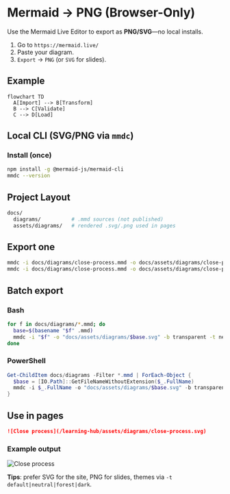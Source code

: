 # Mermaid → PNG (Browser-Only)

Use the Mermaid Live Editor to export as **PNG/SVG**—no local installs.

1. Go to `https://mermaid.live/`
2. Paste your diagram.
3. `Export` → `PNG` (or `SVG` for slides).

## Example
```mermaid
flowchart TD
  A[Import] --> B[Transform]
  B --> C[Validate]
  C --> D[Load]
```

## Local CLI (SVG/PNG via `mmdc`)

### Install (once)
```bash
npm install -g @mermaid-js/mermaid-cli
mmdc --version
```

## Project Layout

```bash
docs/
  diagrams/          # .mmd sources (not published)
  assets/diagrams/   # rendered .svg/.png used in pages
```

## Export one

```bash
mmdc -i docs/diagrams/close-process.mmd -o docs/assets/diagrams/close-process.svg -b transparent -t neutral
mmdc -i docs/diagrams/close-process.mmd -o docs/assets/diagrams/close-process.png -s 2
```

## Batch export

### Bash

```bash
for f in docs/diagrams/*.mmd; do
  base=$(basename "$f" .mmd)
  mmdc -i "$f" -o "docs/assets/diagrams/$base.svg" -b transparent -t neutral
done
```

### PowerShell

```powershell
Get-ChildItem docs/diagrams -Filter *.mmd | ForEach-Object {
  $base = [IO.Path]::GetFileNameWithoutExtension($_.FullName)
  mmdc -i $_.FullName -o "docs/assets/diagrams/$base.svg" -b transparent -t neutral
}
```

## Use in pages

```markdown
![Close process](/learning-hub/assets/diagrams/close-process.svg)
```

### Example output
![Close process](/learning-hub/assets/diagrams/close-process.svg)

**Tips**: prefer SVG for the site, PNG for slides, themes via `-t default|neutral|forest|dark`.
